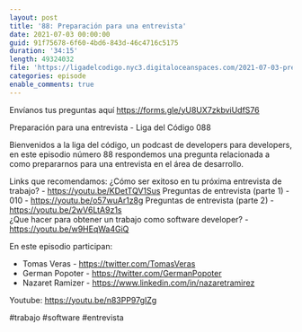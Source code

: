 ```yaml
---
layout: post
title: '88: Preparación para una entrevista'
date: 2021-07-03 00:00:00
guid: 91f75678-6f60-4bd6-843d-46c4716c5175
duration: '34:15'
length: 49324032 
file: 'https://ligadelcodigo.nyc3.digitaloceanspaces.com/2021-07-03-preparacion-para-una-entrevista.mp3'
categories: episode
enable_comments: true
---
```

Envíanos tus preguntas aquí https://forms.gle/yU8UX7zkbviUdfS76

Preparación para una entrevista - Liga del Código 088

Bienvenidos a la liga del código, un podcast de developers para developers, en este episodio número 88 respondemos una pregunta relacionada a como prepararnos para una entrevista en el área de desarrollo.

Links que recomendamos:
¿Cómo ser exitoso en tu próxima entrevista de trabajo? - https://youtu.be/KDetTQV1Sus
Preguntas de entrevista (parte 1) - 010 - https://youtu.be/o57wuAr1z8g
Preguntas de entrevista (parte 2) - https://youtu.be/2wV6LtA9z1s  
¿Que hacer para obtener un trabajo como software developer? - https://youtu.be/w9HEqWa4GiQ

En este episodio participan:
- Tomas Veras - https://twitter.com/TomasVeras
- German Popoter - https://twitter.com/GermanPopoter
- Nazaret Ramizer - https://www.linkedin.com/in/nazaretramirez

Youtube: https://youtu.be/n83PP97gIZg

#trabajo #software #entrevista
